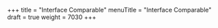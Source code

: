 +++
title = "Interface Comparable"
menuTitle = "Interface Comparable"
draft = true
weight = 7030
+++

